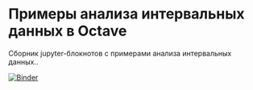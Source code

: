 # Примеры анализа интервальных данных в Octave

Сборник jupyter-блокнотов с примерами анализа интервальных данных..

[![Binder](https://mybinder.org/badge_logo.svg)](https://mybinder.org/v2/gh/szhilin/binder-box-octave/master/?urlpath=git-pull?repo=https://github.com/szhilin/octave-interval-examples)
